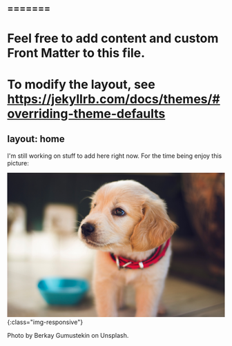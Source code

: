 =======
---
# Feel free to add content and custom Front Matter to this file.
# To modify the layout, see https://jekyllrb.com/docs/themes/#overriding-theme-defaults

layout: home
---
I'm still working on stuff to add here right now. For the time being enjoy this picture:

![cute-puppy](/images/berkay-gumustekin-ngqyo2AYYnE-unsplash.jpg){:class="img-responsive"}

Photo by Berkay Gumustekin on Unsplash.
